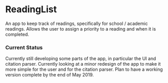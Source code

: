 # ReadingList

An app to keep track of readings, specifically for school / academic readings. Allows the user to assign a priority to a reading 
and when it is completed. 

### Current Status 

Currently still developing some parts of the app, in particular the UI and citation parser. Currently looking at a minor redesign 
of the app to make it more simple for the user and for the citation parser. Plan to have a working version complete by the end of May 2019. 
